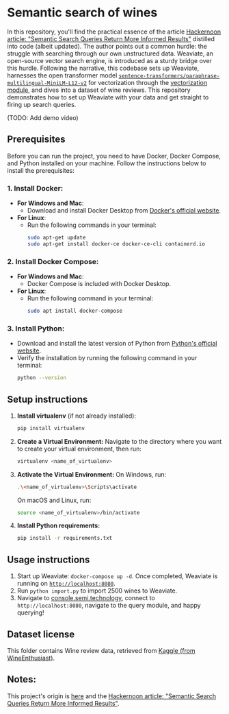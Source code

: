 # Semantic search of wines

In this repository, you'll find the practical essence of the article [Hackernoon article: "Semantic Search Queries Return More Informed Results"](https://hackernoon.com/semantic-search-queries-return-more-informed-results-nr5335nw) distilled into code (albeit updated). The author points out a common hurdle: the struggle with searching through our own unstructured data. Weaviate, an open-source vector search engine, is introduced as a sturdy bridge over this hurdle. Following the narrative, this codebase sets up Weaviate, harnesses the open transformer model [`sentence-transformers/paraphrase-multilingual-MiniLM-L12-v2`](https://huggingface.co/sentence-transformers/paraphrase-multilingual-MiniLM-L12-v2) for vectorization through the [vectorization module](https://www.semi.technology/developers/weaviate/current/modules/text2vec-transformers.html), and dives into a dataset of wine reviews. This repository demonstrates how to set up Weaviate with your data and get straight to firing up search queries. 

(TODO: Add demo video)

## Prerequisites
Before you can run the project, you need to have Docker, Docker Compose, and Python installed on your machine. Follow the instructions below to install the prerequisites:

### 1. Install Docker:
   - **For Windows and Mac**:
      - Download and install Docker Desktop from [Docker's official website](https://www.docker.com/products/docker-desktop).
   - **For Linux**:
      - Run the following commands in your terminal:
        ```bash
        sudo apt-get update
        sudo apt-get install docker-ce docker-ce-cli containerd.io
        ```

### 2. Install Docker Compose:
   - **For Windows and Mac**:
      - Docker Compose is included with Docker Desktop.
   - **For Linux**:
      - Run the following command in your terminal:
        ```bash
        sudo apt install docker-compose
        ```

### 3. Install Python:
   - Download and install the latest version of Python from [Python's official website](https://www.python.org/downloads/).
   - Verify the installation by running the following command in your terminal:
     ```bash
     python --version
     ```

## Setup instructions
1. **Install virtualenv** (if not already installed):
   ```bash
   pip install virtualenv
   ```
2. **Create a Virtual Environment:** 
   Navigate to the directory where you want to create your virtual environment, then run:
   ```bash
   virtualenv <name_of_virtualenv>
   ```
3. **Activate the Virtual Environment:** 
   On Windows, run:
   ```bash
   .\<name_of_virtualenv>\Scripts\activate
   ```
   On macOS and Linux, run:
   ```bash
   source <name_of_virtualenv>/bin/activate
   ```
4. **Install Python requirements:**
   ```bash
   pip install -r requirements.txt
   ```

## Usage instructions
1. Start up Weaviate: `docker-compose up -d`. Once completed, Weaviate is running on [`http://localhost:8080`]().
2. Run `python import.py` to import 2500 wines to Weaviate.
3. Navigate to [console.semi.technology](https://console.semi.technology/), connect to `http://localhost:8080`, navigate to the query module, and happy querying!

## Dataset license
This folder contains Wine review data, retrieved from [Kaggle (from WineEnthusiast)](https://www.kaggle.com/zynicide/wine-reviews).

## Notes:
This project's origin is [here](https://github.com/weaviate/weaviate-examples/tree/main/semanticsearch-transformers-wines) and the [Hackernoon article: "Semantic Search Queries Return More Informed Results"](https://hackernoon.com/semantic-search-queries-return-more-informed-results-nr5335nw).
